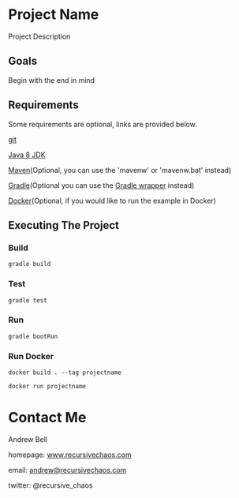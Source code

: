 # Project Name

Project Description

## Goals

Begin with the end in mind

## Requirements

Some requirements are optional, links are provided below.

[git](https://git-scm.com/downloads)

[Java 8 JDK](http://www.oracle.com/technetwork/java/javase/downloads/jdk8-downloads-2133151.html)

[Maven](http://maven.apache.org/download.cgi)(Optional, you can use the 'mavenw' or 'mavenw.bat' instead)

[Gradle](https://docs.gradle.org/current/userguide/installation.html)(Optional you can use the [Gradle wrapper](https://docs.gradle.org/3.3/userguide/gradle_wrapper.html) instead)

[Docker](https://docs.docker.com/installation/)(Optional, if you would like to run the example in Docker)

## Executing The Project

### Build

`gradle build`

### Test

`gradle test`

### Run

`gradle bootRun`

### Run Docker

`docker build . --tag projectname`

`docker run projectname`

# Contact Me

Andrew Bell

homepage: www.recursivechaos.com

email: andrew@recursivechaos.com

twitter: @recursive_chaos
